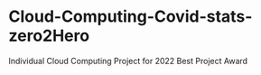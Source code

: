 # Cloud-Computing-Covid-stats-zero2Hero
Individual Cloud Computing Project for 2022 Best Project Award
